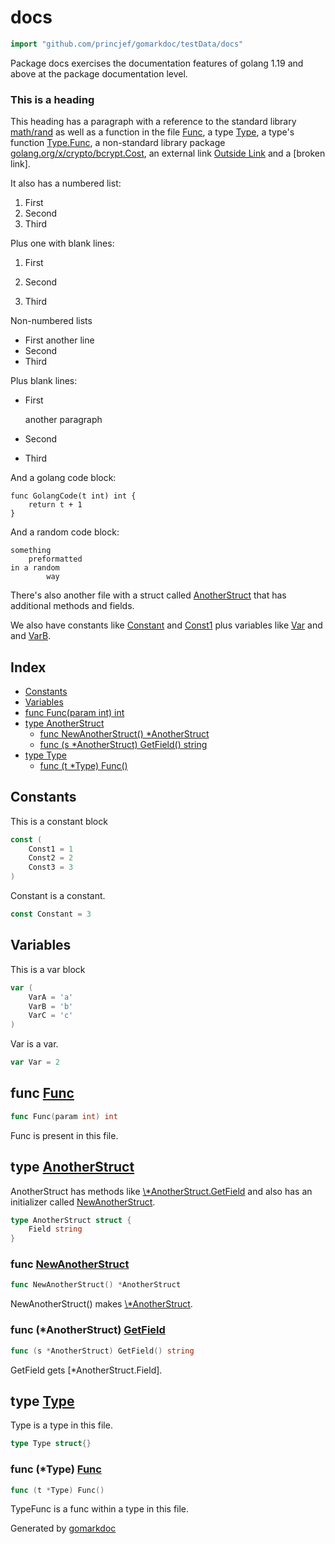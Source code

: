<!-- Code generated by gomarkdoc. DO NOT EDIT -->

# docs

```go
import "github.com/princjef/gomarkdoc/testData/docs"
```

Package docs exercises the documentation features of golang 1.19 and above at the package documentation level.

### This is a heading

This heading has a paragraph with a reference to the standard library [math/rand](<https://pkg.go.dev/math/rand/>) as well as a function in the file [Func](<#Func>), a type [Type](<#Type>), a type's function [Type.Func](<#Type.Func>), a non\-standard library package [golang.org/x/crypto/bcrypt.Cost](<https://pkg.go.dev/golang.org/x/crypto/bcrypt/#Cost>), an external link [Outside Link](<https://golang.org/doc/articles/json_and_go.html>) and a \[broken link\].

It also has a numbered list:

1. First
2. Second
3. Third

Plus one with blank lines:

1. First

2. Second

3. Third

Non\-numbered lists

- First another line
- Second
- Third

Plus blank lines:

- First
  
  another paragraph

- Second

- Third

And a golang code block:

```
func GolangCode(t int) int {
	return t + 1
}
```

And a random code block:

```
something
	preformatted
in a random
		way
```

There's also another file with a struct called [AnotherStruct](<#AnotherStruct>) that has additional methods and fields.

We also have constants like [Constant](<#Constant>) and [Const1](<#Const1>) plus variables like [Var](<#Var>) and and [VarB](<#VarA>).

## Index

- [Constants](<#constants>)
- [Variables](<#variables>)
- [func Func\(param int\) int](<#Func>)
- [type AnotherStruct](<#AnotherStruct>)
  - [func NewAnotherStruct\(\) \*AnotherStruct](<#NewAnotherStruct>)
  - [func \(s \*AnotherStruct\) GetField\(\) string](<#AnotherStruct.GetField>)
- [type Type](<#Type>)
  - [func \(t \*Type\) Func\(\)](<#Type.Func>)


## Constants

<a name="Const1"></a>This is a constant block

```go
const (
    Const1 = 1
    Const2 = 2
    Const3 = 3
)
```

<a name="Constant"></a>Constant is a constant.

```go
const Constant = 3
```

## Variables

<a name="VarA"></a>This is a var block

```go
var (
    VarA = 'a'
    VarB = 'b'
    VarC = 'c'
)
```

<a name="Var"></a>Var is a var.

```go
var Var = 2
```

<a name="Func"></a>
## func [Func](<https://github.com/princjef/gomarkdoc/blob/master/testData/docs/docs.go#L64>)

```go
func Func(param int) int
```

Func is present in this file.

<a name="AnotherStruct"></a>
## type [AnotherStruct](<https://github.com/princjef/gomarkdoc/blob/master/testData/docs/anotherFile.go#L5-L7>)

AnotherStruct has methods like [\\\*AnotherStruct.GetField](<#AnotherStruct.GetField>) and also has an initializer called [NewAnotherStruct](<#NewAnotherStruct>).

```go
type AnotherStruct struct {
    Field string
}
```

<a name="NewAnotherStruct"></a>
### func [NewAnotherStruct](<https://github.com/princjef/gomarkdoc/blob/master/testData/docs/anotherFile.go#L10>)

```go
func NewAnotherStruct() *AnotherStruct
```

NewAnotherStruct\(\) makes [\\\*AnotherStruct](<#AnotherStruct>).

<a name="AnotherStruct.GetField"></a>
### func \(\*AnotherStruct\) [GetField](<https://github.com/princjef/gomarkdoc/blob/master/testData/docs/anotherFile.go#L17>)

```go
func (s *AnotherStruct) GetField() string
```

GetField gets \[\*AnotherStruct.Field\].

<a name="Type"></a>
## type [Type](<https://github.com/princjef/gomarkdoc/blob/master/testData/docs/docs.go#L69>)

Type is a type in this file.

```go
type Type struct{}
```

<a name="Type.Func"></a>
### func \(\*Type\) [Func](<https://github.com/princjef/gomarkdoc/blob/master/testData/docs/docs.go#L72>)

```go
func (t *Type) Func()
```

TypeFunc is a func within a type in this file.

Generated by [gomarkdoc](<https://github.com/princjef/gomarkdoc>)
